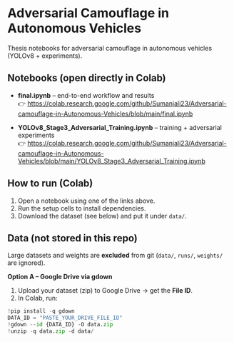 # Adversarial Camouflage in Autonomous Vehicles

Thesis notebooks for adversarial camouflage in autonomous vehicles (YOLOv8 + experiments).

## Notebooks (open directly in Colab)
- **final.ipynb** – end-to-end workflow and results  
  👉 https://colab.research.google.com/github/Sumanjali23/Adversarial-camouflage-in-Autonomous-Vehicles/blob/main/final.ipynb

- **YOLOv8_Stage3_Adversarial_Training.ipynb** – training + adversarial experiments  
  👉 https://colab.research.google.com/github/Sumanjali23/Adversarial-camouflage-in-Autonomous-Vehicles/blob/main/YOLOv8_Stage3_Adversarial_Training.ipynb

## How to run (Colab)
1. Open a notebook using one of the links above.
2. Run the setup cells to install dependencies.
3. Download the dataset (see below) and put it under `data/`.

## Data (not stored in this repo)
Large datasets and weights are **excluded** from git (`data/`, `runs/`, `weights/` are ignored).

**Option A – Google Drive via gdown**
1. Upload your dataset (zip) to Google Drive → get the **File ID**.
2. In Colab, run:
```python
!pip install -q gdown
DATA_ID = "PASTE_YOUR_DRIVE_FILE_ID"
!gdown --id {DATA_ID} -O data.zip
!unzip -q data.zip -d data/
